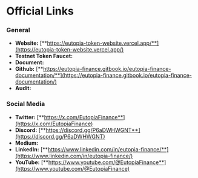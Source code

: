 # Official Links

### General <a href="#general" id="general"></a>

* **Website:** [**https://eutopia-token-website.vercel.app/**](https://eutopia-token-website.vercel.app/)
* **Testnet Token Faucet:**
* **Document:**
* **Github:** [**https://eutopia-finance.gitbook.io/eutopia-finance-documentation/**](https://eutopia-finance.gitbook.io/eutopia-finance-documentation/)
* **Audit:**

### Social Media <a href="#social-media" id="social-media"></a>

* **Twitter:** [**https://x.com/EutopiaFinance**](https://x.com/EutopiaFinance)
* **Discord:** [**https://discord.gg/P6aDWHWGNT**](https://discord.gg/P6aDWHWGNT)
* **Medium:**
* **LinkedIn:** [**https://www.linkedin.com/in/eutopia-finance/**](https://www.linkedin.com/in/eutopia-finance/)
* **YouTube:** [**https://www.youtube.com/@EutopiaFinance**](https://www.youtube.com/@EutopiaFinance)
